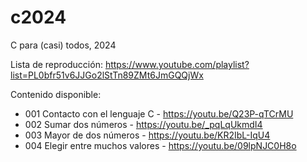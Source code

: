 # c2024

C para (casi) todos, 2024

Lista de reproducción: https://www.youtube.com/playlist?list=PL0bfr51v6JJGo2lStTn89ZMt6JmGQQjWx


Contenido disponible:

- 001 Contacto con el lenguaje C - https://youtu.be/Q23P-qTCrMU
- 002 Sumar dos números - https://youtu.be/_pqLqUkmdI4
- 003 Mayor de dos números - https://youtu.be/KR2IbL-IqU4
- 004 Elegir entre muchos valores - https://youtu.be/09lpNJC0H8o
